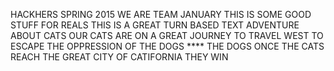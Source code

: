HACKHERS SPRING 2015 
WE ARE TEAM JANUARY
THIS IS SOME GOOD STUFF FOR REALS
THIS IS A GREAT TURN BASED TEXT ADVENTURE ABOUT CATS
OUR CATS ARE ON A GREAT JOURNEY TO TRAVEL WEST TO ESCAPE THE OPPRESSION OF THE DOGS
**** THE DOGS
ONCE THE CATS REACH THE GREAT CITY OF CATIFORNIA THEY WIN
